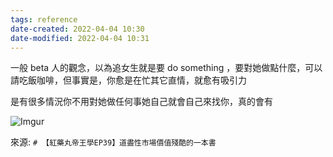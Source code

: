 ```yaml
---
tags: reference
date-created: 2022-04-04 10:30
date-modified: 2022-04-04 10:31
---
```


一般 beta 人的觀念，以為追女生就是要 do something ，要對她做點什麼，可以請吃飯咖啡，但事實是，你愈是在忙其它直情，就愈有吸引力

是有很多情況你不用對她做任何事她自己就會自己來找你，真的會有

![Imgur](https://i.imgur.com/NlULRtD.jpg)


來源: `# 【紅藥丸帝王學EP39】道盡性市場價值殘酷的一本書`
